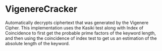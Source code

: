 # VigenereCracker
Automatically decrypts ciphertext that was generated by the Vigenere Cipher.
This implementation uses the Kasiki test along with Index of Coincidence to 
first get the probable prime factors of the keyword length, and then
using the coincidence of index test to get us an estimation of the absolute length
of the keyword. 

